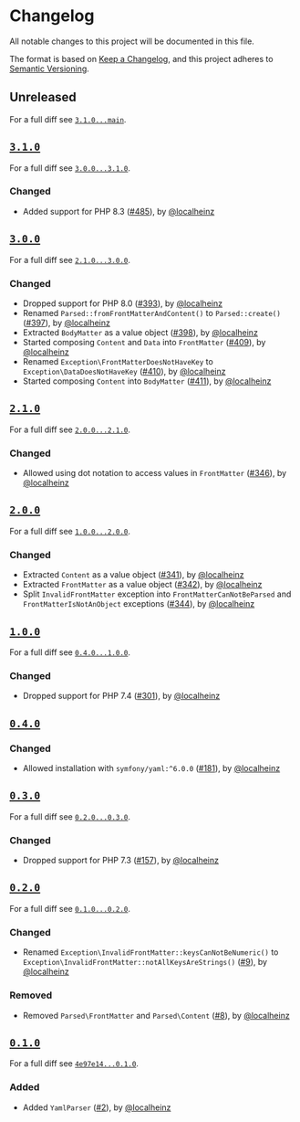 # Changelog

All notable changes to this project will be documented in this file.

The format is based on [Keep a Changelog](https://keepachangelog.com/en/1.0.0/), and this project adheres to [Semantic Versioning](https://semver.org/spec/v2.0.0.html).

## Unreleased

For a full diff see [`3.1.0...main`][3.1.0...main].

## [`3.1.0`][3.1.0]

For a full diff see [`3.0.0...3.1.0`][3.0.0...3.1.0].

### Changed

- Added support for PHP 8.3 ([#485]), by [@localheinz]

## [`3.0.0`][3.0.0]

For a full diff see [`2.1.0...3.0.0`][2.1.0...3.0.0].

### Changed

- Dropped support for PHP 8.0 ([#393]), by [@localheinz]
- Renamed `Parsed::fromFrontMatterAndContent()` to `Parsed::create()` ([#397]), by [@localheinz]
- Extracted `BodyMatter` as a value object ([#398]), by [@localheinz]
- Started composing `Content` and `Data` into `FrontMatter` ([#409]), by [@localheinz]
- Renamed `Exception\FrontMatterDoesNotHaveKey` to `Exception\DataDoesNotHaveKey` ([#410]), by [@localheinz]
- Started composing `Content` into `BodyMatter` ([#411]), by [@localheinz]

## [`2.1.0`][2.1.0]

For a full diff see [`2.0.0...2.1.0`][2.0.0...2.1.0].

### Changed

- Allowed using dot notation to access values in `FrontMatter` ([#346]), by [@localheinz]

## [`2.0.0`][2.0.0]

For a full diff see [`1.0.0...2.0.0`][1.0.0...2.0.0].

### Changed

- Extracted `Content` as a value object ([#341]), by [@localheinz]
- Extracted `FrontMatter` as a value object ([#342]), by [@localheinz]
- Split `InvalidFrontMatter` exception into `FrontMatterCanNotBeParsed` and `FrontMatterIsNotAnObject` exceptions ([#344]), by [@localheinz]

## [`1.0.0`][1.0.0]

For a full diff see [`0.4.0...1.0.0`][0.4.0...1.0.0].

### Changed

- Dropped support for PHP 7.4 ([#301]), by [@localheinz]

## [`0.4.0`][0.4.0]

### Changed

- Allowed installation with `symfony/yaml:^6.0.0` ([#181]), by [@localheinz]

## [`0.3.0`][0.3.0]

For a full diff see [`0.2.0...0.3.0`][0.2.0...0.3.0].

### Changed

- Dropped support for PHP 7.3 ([#157]), by [@localheinz]

## [`0.2.0`][0.2.0]

For a full diff see [`0.1.0...0.2.0`][0.1.0...0.2.0].

### Changed

- Renamed `Exception\InvalidFrontMatter::keysCanNotBeNumeric()` to `Exception\InvalidFrontMatter::notAllKeysAreStrings()` ([#9]), by [@localheinz]

### Removed

- Removed `Parsed\FrontMatter` and `Parsed\Content` ([#8]), by [@localheinz]

## [`0.1.0`][0.1.0]

For a full diff see [`4e97e14...0.1.0`][4e97e14...0.1.0].

### Added

- Added `YamlParser` ([#2]), by [@localheinz]

[0.1.0]: https://github.com/ergebnis/front-matter/releases/tag/0.1.0
[0.2.0]: https://github.com/ergebnis/front-matter/releases/tag/0.2.0
[0.3.0]: https://github.com/ergebnis/front-matter/releases/tag/0.3.0
[0.4.0]: https://github.com/ergebnis/front-matter/releases/tag/0.4.0
[1.0.0]: https://github.com/ergebnis/front-matter/releases/tag/1.0.0
[2.0.0]: https://github.com/ergebnis/front-matter/releases/tag/2.0.0
[2.1.0]: https://github.com/ergebnis/front-matter/releases/tag/2.1.0
[3.0.0]: https://github.com/ergebnis/front-matter/releases/tag/3.0.0
[3.1.0]: https://github.com/ergebnis/front-matter/releases/tag/3.1.0

[4e97e14...0.1.0]: https://github.com/ergebnis/front-matter/compare/4e97e14...0.1.0
[0.1.0...0.2.0]: https://github.com/ergebnis/front-matter/compare/0.1.0...0.2.0
[0.2.0...0.3.0]: https://github.com/ergebnis/front-matter/compare/0.2.0...0.3.0
[0.3.0...0.4.0]: https://github.com/ergebnis/front-matter/compare/0.3.0...0.4.0
[0.4.0...1.0.0]: https://github.com/ergebnis/front-matter/compare/0.4.0...1.0.0
[1.0.0...2.0.0]: https://github.com/ergebnis/front-matter/compare/1.0.0...2.0.0
[2.0.0...2.1.0]: https://github.com/ergebnis/front-matter/compare/2.0.0...2.1.0
[2.1.0...3.0.0]: https://github.com/ergebnis/front-matter/compare/2.1.0...3.0.0
[3.0.0...3.1.0]: https://github.com/ergebnis/front-matter/compare/3.0.0...3.1.0
[3.1.0...main]: https://github.com/ergebnis/front-matter/compare/3.1.0...main

[#2]: https://github.com/ergebnis/front-matter/pull/2
[#8]: https://github.com/ergebnis/front-matter/pull/8
[#9]: https://github.com/ergebnis/front-matter/pull/9
[#157]: https://github.com/ergebnis/front-matter/pull/157
[#181]: https://github.com/ergebnis/front-matter/pull/181
[#301]: https://github.com/ergebnis/front-matter/pull/301
[#341]: https://github.com/ergebnis/front-matter/pull/341
[#342]: https://github.com/ergebnis/front-matter/pull/342
[#344]: https://github.com/ergebnis/front-matter/pull/344
[#346]: https://github.com/ergebnis/front-matter/pull/346
[#393]: https://github.com/ergebnis/front-matter/pull/393
[#397]: https://github.com/ergebnis/front-matter/pull/397
[#398]: https://github.com/ergebnis/front-matter/pull/398
[#399]: https://github.com/ergebnis/front-matter/pull/399
[#400]: https://github.com/ergebnis/front-matter/pull/400
[#407]: https://github.com/ergebnis/front-matter/pull/407
[#409]: https://github.com/ergebnis/front-matter/pull/409
[#410]: https://github.com/ergebnis/front-matter/pull/410
[#411]: https://github.com/ergebnis/front-matter/pull/411
[#485]: https://github.com/ergebnis/front-matter/pull/485

[@localheinz]: https://github.com/localheinz
